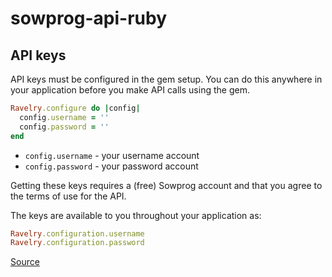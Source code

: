 # sowprog-api-ruby

## API keys

API keys must be configured in the gem setup. You can do this anywhere in your application before you make API calls using the gem.

```ruby
Ravelry.configure do |config|
  config.username = ''
  config.password = ''
end
```

- `config.username` - your username account
- `config.password` - your password account

Getting these keys requires a (free) Sowprog account and that you agree to the terms of use for the API.

The keys are available to you throughout your application as:

```ruby
Ravelry.configuration.username
Ravelry.configuration.password
```
[Source](https://github.com/feministy/lizabinante.com/blob/stable/source/2016-01-30-creating-a-configurable-ruby-gem.markdown)